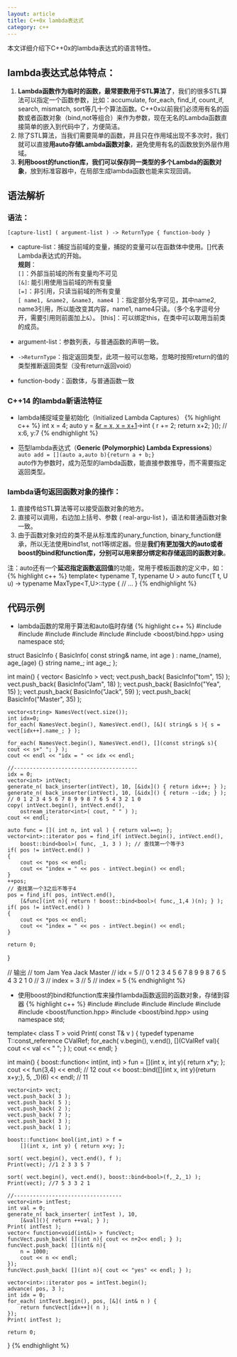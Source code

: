 ```yaml
---
layout: article
title: C++0x lambda表达式
category: c++
---
```

本文详细介绍下C++0x的lambda表达式的语言特性。

## lambda表达式总体特点：

1. **Lambda函数作为临时的函数，最常要数用于STL算法了**，我们的很多STL算法可以指定一个函数参数，比如：accumulate, for_each,  find_if, count_if, search, mismatch, sort等几十个算法函数。C++0x以前我们必须用有名的函数或者函数对象（bind,not等组合）来作为参数，现在无名的Lambda函数直接简单的嵌入到代码中了，方便简洁。
2. 除了STL算法，当我们需要简单的函数，并且只在作用域出现不多次时，我们就可以直接**用auto存储Lambda函数对象**，避免使用有名的函数放到外层作用域。
3. **利用boost的function库，我们可以保存同一类型的多个Lambda的函数对象**，放到标准容器中，在局部生成lambda函数也能来实现回调。

## 语法解析

### 语法：  
`[capture-list] ( argument-list ) -> ReturnType { function-body } `

* capture-list：捕捉当前域的变量，捕捉的变量可以在函数体中使用。[]代表Lambda表达式的开始。  
**规则**：  
`[]`：外部当前域的所有变量均不可见  
`[&]`: 能引用使用当前域的所有变量  
`[=]`：非引用，只读当前域的所有变量  
`[ name1, &name2, &name3, name4 ]`：指定部分名字可见，其中name2, name3引用，所以能改变其内容，name1, name4只读。（多个名字逗号分开，需要引用则前面加上`&`）。
      [this]：可以绑定this，在类中可以取用当前类的成员。

* argument-list：参数列表，与普通函数的声明一致。

* `->ReturnType`：指定返回类型，此项一般可以忽略，忽略时按照return的值的类型推断返回类型（没有return返回void）

* function-body：函数体，与普通函数一致

### C++14 的lambda新语法特征

* lambda捕捉域变量初始化（Initialized Lambda Captures）
{% highlight c++ %}
int x = 4;
auto y = [&r = x, x = x+1]()->int {
    r += 2;
    return x+2;
}();
// x:6, y:7
{% endhighlight %}

* 范型lambda表达式（**Generic (Polymorphic) Lambda Expressions**）  
`auto add = [](auto a,auto b){return a + b;}`  
auto作为参数时，成为范型的lambda函数，能直接参数推导，而不需要指定返回类型。

### lambda语句返回函数对象的操作：

1. 直接传给STL算法等可以接受函数对象的地方。
2. 直接可以调用，右边加上括号、参数 ( real-argu-list )，语法和普通函数对象一致。
3. 由于函数对象对应的类不是从标准库的unary_function, binary_function继承，所以无法使用bind1st, not1等绑定器。但是**我们有更加强大的auto或者boost的bind和function库，分别可以用来部分绑定和存储返回的函数对象**。

注：auto还有一个**延迟指定函数返回值**的功能，常用于模板函数的定义中，如：
{% highlight c++ %}
template< typename T, typename U >
auto func(T t, U u) -> typename MaxType<T,U>::type
{
    // ...
}
{% endhighlight %}

## 代码示例
* lambda函数的常用于算法和auto临时存储
{% highlight c++ %}
#include <iostream>
#include <algorithm>
#include <vector>
#include <string>
#include <iterator>
#include <boost/bind.hpp>
using namespace std;

struct BasicInfo
{
	BasicInfo( const string& name, int age ) 
		: name_(name), age_(age) {}
	string name_;
	int age_;
};

int main()
{
	vector< BasicInfo > vect;
	vect.push_back( BasicInfo("tom", 15) );
	vect.push_back( BasicInfo("Jam", 18) );
	vect.push_back( BasicInfo("Yea", 15) );	
	vect.push_back( BasicInfo("Jack", 59) );
	vect.push_back( BasicInfo("Master", 35) );

	vector<string> NamesVect(vect.size());
	int idx=0;
	for_each( NamesVect.begin(), NamesVect.end(), [&]( string& s ){ s = vect[idx++].name_; } );
	
	for_each( NamesVect.begin(), NamesVect.end(), [](const string& s){ cout << s+" "; } );
	cout << endl << "idx = " << idx << endl;

	//---------------------------------------
	idx = 0;
	vector<int> intVect;
	generate_n( back_inserter(intVect), 10, [&idx]() { return idx++; } );
	generate_n( back_inserter(intVect), 10, [&idx]() { return --idx; } );
	// 0 1 2 3 4 5 6 7 8 9 9 8 7 6 5 4 3 2 1 0
	copy( intVect.begin(), intVect.end(), 
	    ostream_iterator<int>( cout, " " ) );
	cout << endl;

	auto func = []( int n, int val ) { return val==n; };
	vector<int>::iterator pos = find_if( intVect.begin(), intVect.end(), 
		boost::bind<bool>( func, _1, 3 ) ); // 查找第一个等于3
	if( pos != intVect.end() )
	{
		cout << *pos << endl;
		cout << "index = " << pos - intVect.begin() << endl;
	}
	++pos;
	// 查找第一个3之后不等于4
	pos = find_if( pos, intVect.end(), 
		[&func](int n){ return ! boost::bind<bool>( func,_1,4 )(n); } ); 
	if( pos != intVect.end() )
	{
		cout << *pos << endl;
		cout << "index = " << pos - intVect.begin() << endl;
	}

	return 0;
}

// 输出
// tom Jam Yea Jack Master 
// idx = 5
// 0 1 2 3 4 5 6 7 8 9 9 8 7 6 5 4 3 2 1 0 
// 3
// index = 3
// 5
// index = 5
{% endhighlight %}


* 使用boost的bind和function库来操作lambda函数返回的函数对象，存储到容器
{% highlight c++ %}
#include <iostream>
#include <algorithm>
#include <vector>
#include <iterator>
#include <utility>
#include <boost/function.hpp>
#include <boost/bind.hpp>
using namespace std;

template< class T >
void Print( const T& v )
{
	typedef typename T::const_reference CValRef;
	for_each( v.begin(), v.end(), 
	    [](CValRef val){ cout << val << " "; } );
	cout << endl;
}

int main()
{
	boost::function< int(int, int) > fun = 
	    [](int x, int y){ return x*y; };
	cout << fun(3,4) << endl; // 12
	cout << 
	    boost::bind<int>([](int x, int y){return x+y;}, 5, _1)(6) 
	    << endl; // 11

	vector<int> vect;
	vect.push_back( 3 );
	vect.push_back( 5 );
	vect.push_back( 2 );	
	vect.push_back( 7 );
	vect.push_back( 3 );
	vect.push_back( 1 );

	boost::function< bool(int,int) > f = 
	    [](int x, int y) { return x<y; };
	
	sort( vect.begin(), vect.end(), f );
	Print(vect); //1 2 3 3 5 7

	sort( vect.begin(), vect.end(), boost::bind<bool>(f,_2,_1) );
	Print(vect); //7 5 3 3 2 1

	//----------------------------------
	vector<int> intTest;
	int val = 0;
	generate_n( back_inserter( intTest ), 10, 
	    [&val](){ return ++val; } );
	Print( intTest );
	vector< function<void(int&)> > funcVect;
	funcVect.push_back( [](int n){ cout << n+2<< endl; } );
	funcVect.push_back( [](int& n){
	    n = 1000; 
	    cout << n << endl; 
	});
	funcVect.push_back( [](int n){ cout << "yes" << endl; } );

	vector<int>::iterator pos = intTest.begin();
	advance( pos, 3 );
	int idx = 0;
	for_each( intTest.begin(), pos, [&]( int& n ) { 
	    return funcVect[idx++]( n ); 
	});
	Print( intTest );

	return 0;
}
{% endhighlight %}
